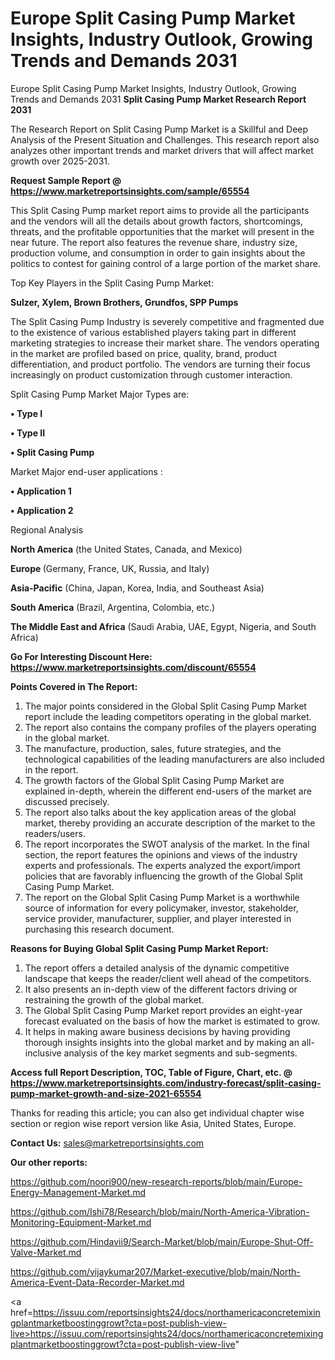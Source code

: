 # Europe Split Casing Pump Market Insights, Industry Outlook, Growing Trends and Demands 2031
Europe Split Casing Pump Market Insights, Industry Outlook, Growing Trends and Demands 2031
<strong>Split Casing Pump Market Research Report 2031</strong>

The Research Report on Split Casing Pump Market is a Skillful and Deep Analysis of the Present Situation and Challenges. This research report also analyzes other important trends and market drivers that will affect market growth over 2025-2031.

<strong>Request Sample Report @ <a href=https://www.marketreportsinsights.com/sample/65554>https://www.marketreportsinsights.com/sample/65554</a></strong>

This Split Casing Pump market report aims to provide all the participants and the vendors will all the details about growth factors, shortcomings, threats, and the profitable opportunities that the market will present in the near future. The report also features the revenue share, industry size, production volume, and consumption in order to gain insights about the politics to contest for gaining control of a large portion of the market share.

Top Key Players in the Split Casing Pump Market:

<strong>Sulzer, Xylem, Brown Brothers, Grundfos, SPP Pumps</strong>

The Split Casing Pump Industry is severely competitive and fragmented due to the existence of various established players taking part in different marketing strategies to increase their market share. The vendors operating in the market are profiled based on price, quality, brand, product differentiation, and product portfolio. The vendors are turning their focus increasingly on product customization through customer interaction.

Split Casing Pump Market Major Types are:

<strong>• Type I

• Type II

• Split Casing Pump</strong>

Market Major end-user applications :

<strong>• Application 1

• Application 2</strong>

Regional Analysis

</u><strong><b>North America</b></strong> (the United States, Canada, and Mexico)

<strong><b>Europe </b></strong>(Germany, France, UK, Russia, and Italy)

<strong><b>Asia-Pacific</b></strong> (China, Japan, Korea, India, and Southeast Asia)

<strong><b>South America</b></strong> (Brazil, Argentina, Colombia, etc.)

<strong><b>The Middle East and Africa</b></strong> (Saudi Arabia, UAE, Egypt, Nigeria, and South Africa)

<strong>Go For Interesting Discount Here: <a href=https://www.marketreportsinsights.com/discount/65554>https://www.marketreportsinsights.com/discount/65554</a></strong>

<strong>Points Covered in The Report:</strong>
<ol>
  <li>The major points considered in the Global Split Casing Pump Market report include the leading competitors operating in the global market.</li>
  <li>The report also contains the company profiles of the players operating in the global market.</li>
  <li>The manufacture, production, sales, future strategies, and the technological capabilities of the leading manufacturers are also included in the report.</li>
  <li>The growth factors of the Global Split Casing Pump Market are explained in-depth, wherein the different end-users of the market are discussed precisely.</li>
  <li>The report also talks about the key application areas of the global market, thereby providing an accurate description of the market to the readers/users.</li>
  <li>The report incorporates the SWOT analysis of the market. In the final section, the report features the opinions and views of the industry experts and professionals. The experts analyzed the export/import policies that are favorably influencing the growth of the Global Split Casing Pump Market.</li>
  <li>The report on the Global Split Casing Pump Market is a worthwhile source of information for every policymaker, investor, stakeholder, service provider, manufacturer, supplier, and player interested in purchasing this research document.</li>
</ol>
<strong>Reasons for Buying Global Split Casing Pump Market Report:</strong>

<ol>
  <li>The report offers a detailed analysis of the dynamic competitive landscape that keeps the reader/client well ahead of the competitors.</li>
  <li>It also presents an in-depth view of the different factors driving or restraining the growth of the global market.</li>
  <li>The Global Split Casing Pump Market report provides an eight-year forecast evaluated on the basis of how the market is estimated to grow.</li>
  <li>It helps in making aware business decisions by having providing thorough insights insights into the global market and by making an all-inclusive analysis of the key market segments and sub-segments.</li>
</ol>
<strong>Access full Report Description, TOC, Table of Figure, Chart, etc. @ <a href=https://www.marketreportsinsights.com/industry-forecast/split-casing-pump-market-growth-and-size-2021-65554>https://www.marketreportsinsights.com/industry-forecast/split-casing-pump-market-growth-and-size-2021-65554</a></strong>


Thanks for reading this article; you can also get individual chapter wise section or region wise report version like Asia, United States, Europe.

<strong>Contact Us:</strong>
sales@marketreportsinsights.com

<strong>Our other reports:</strong>

<a href=https://github.com/noori900/new-research-reports/blob/main/Europe-Energy-Management-Market.md>https://github.com/noori900/new-research-reports/blob/main/Europe-Energy-Management-Market.md</a>

<a href=https://github.com/Ishi78/Research/blob/main/North-America-Vibration-Monitoring-Equipment-Market.md>https://github.com/Ishi78/Research/blob/main/North-America-Vibration-Monitoring-Equipment-Market.md</a>

<a href=https://github.com/Hindavii9/Search-Market/blob/main/Europe-Shut-Off-Valve-Market.md>https://github.com/Hindavii9/Search-Market/blob/main/Europe-Shut-Off-Valve-Market.md</a>

<a href=https://github.com/vijaykumar207/Market-executive/blob/main/North-America-Event-Data-Recorder-Market.md>https://github.com/vijaykumar207/Market-executive/blob/main/North-America-Event-Data-Recorder-Market.md</a>

<a href=https://issuu.com/reportsinsights24/docs/northamericaconcretemixingplantmarketboostinggrowt?cta=post-publish-view-live>https://issuu.com/reportsinsights24/docs/northamericaconcretemixingplantmarketboostinggrowt?cta=post-publish-view-live</a>"
